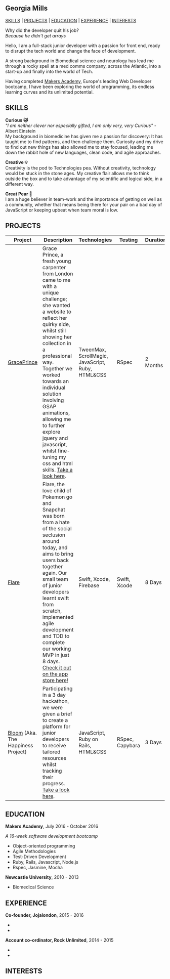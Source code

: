 ## Georgia Mills

[SKILLS](#skills) | [PROJECTS](#projects) | [EDUCATION](#education) | [EXPERIENCE](#experience) | [INTERESTS](#interests)

Why did the developer quit his job?  
*Because he didn't get arrays*  

Hello, I am a full-stack junior developer with a passion for front end, ready to disrupt the tech world and change the face of development.

A strong background in Biomedical science and neurology has lead me through a rocky spell at a med comms company, across the Atlantic, into a start-up and finally into the world of Tech.  

Having completed [Makers Academy](http://makersacademy.com), Europe's leading Web Developer bootcamp, I have been exploring the world of programming, its endless learning curves and its unlimited potential.


## SKILLS

**Curious :cat:**  
*"I am neither clever nor especially gifted, I am only very, very Curious"* - Albert Einstein  
My background in biomedicine has given me a passion for discovery: It has taught me to find patterns, and then challenge them. Curiosity and my drive to find out new things has also allowed me to stay focused, leading me down the rabbit hole of new languages, clean code, and agile approaches.

**Creative :bulb:**  
Creativity is the pod to Technologies pea. Without creativity, technology would be stuck in the stone ages. My creative flair allows me to think outside the box and to take advantage of my scientific and logical side, in a different way.

**Great Pear :pear:**  
I am a huge believer in team-work and the importance of getting on well as a community, whether that means being there for your pair on a bad day of JavaScript or keeping upbeat when team moral is low.


## PROJECTS
Project | Description | Technologies | Testing | Duration
--- | --- | --- | --- | ---
[GracePrince](https://www.graceprince.com/index)| Grace Prince, a fresh young carpenter from London came to me with a unique challenge; she wanted a website to reflect her quirky side, whilst still showing her collection in a professional way. Together we worked towards an individual solution involving GSAP animations, allowing me to further explore jquery and javascript, whilst fine-tuning my css and html skills. [Take a look here](https://www.graceprince.com/index). | TweenMax, ScrollMagic, JavaScript, Ruby, HTML&CSS | RSpec | 2 Months
[Flare](https://github.com/appflare/flare) | Flare, the love child of Pokemon go and Snapchat was born from a hate of the social seclusion around today, and aims to bring users back together again. Our small team of junior developers learnt swift from scratch, implemented agile development and TDD to complete our working MVP in just 8 days. [Check it out on the app store here!](https://itunes.apple.com/us/app/flare-share-discover-spontaneous/id1166173727?mt=8) | Swift, Xcode, Firebase | Swift, Xcode | 8 Days
[Bloom](https://github.com/thehappinessproject/happiness_project) (Aka. The Happiness Project)| Participating in a 3 day hackathon, we were given a brief to create a platform for junior developers to receive tailored resources whilst tracking their progress. [Take a look here](http://bloomtracker.herokuapp.com). | JavaScript, Ruby on Rails, HTML&CSS | RSpec, Capybara | 3 Days

## EDUCATION

**Makers Academy**, July 2016 - October 2016

*A 16-week software development bootcamp*

- Object-oriented programming
- Agile Methodologies
- Test-Driven Development
- Ruby, Rails, Javascript, Node.js
- Rspec, Jasmine, Mocha

**Newcastle University**, 2010 - 2013

- Biomedical Science

## EXPERIENCE

**Co-founder, Jojalondon**, 2015 - 2016   

-
-

**Account co-ordinator, Rock Unlimited**, 2014 - 2015

-
-

## INTERESTS
